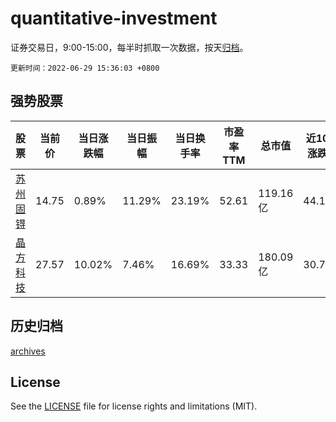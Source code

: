 # quantitative-investment

证券交易日，9:00-15:00，每半时抓取一次数据，按天[归档](archives)。

`更新时间：2022-06-29 15:36:03 +0800`

## 强势股票

|股票|当前价|当日涨跌幅|当日振幅|当日换手率|市盈率TTM|总市值|近10日涨跌幅|
|----|----|----|----|----|----|----|----|
|[苏州固锝](https://xueqiu.com/S/SZ002079)|14.75|0.89%|11.29%|23.19%|52.61|119.16亿|44.18%|
|[晶方科技](https://xueqiu.com/S/SH603005)|27.57|10.02%|7.46%|16.69%|33.33|180.09亿|30.73%|

## 历史归档

[archives](archives)

## License

See the [LICENSE](LICENSE) file for license rights and limitations (MIT).